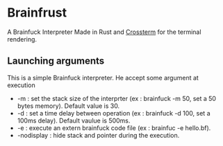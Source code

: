 # Brainfrust
A Brainfuck Interpreter Made in Rust and [Crossterm](https://github.com/crossterm-rs/crossterm) for the terminal rendering.


## Launching arguments
This is a simple Brainfuck interpreter. He accept some argument at execution
* -m : set the stack size of the interprter (ex : brainfuck -m 50,  set a 50 bytes memory). Default value is 30.
* -d : set a time delay between operation (ex : brainfuck -d 100, set a 100ms delay). Default vaulue is 500ms.
* -e : execute an extern brainfuck code file (ex : brainfuc -e hello.bf).
* -nodisplay : hide stack and pointer during the execution.

                                                
                                                

